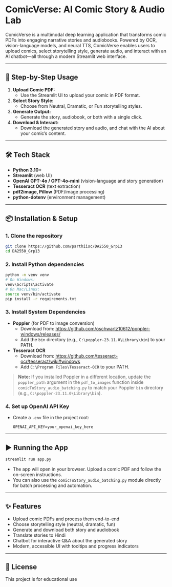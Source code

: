 # ComicVerse: AI Comic Story & Audio Lab

ComicVerse is a multimodal deep learning application that transforms comic PDFs into engaging narrative stories and audiobooks. Powered by OCR, vision-language models, and neural TTS, ComicVerse enables users to upload comics, select storytelling style, generate audio, and interact with an AI chatbot—all through a modern Streamlit web interface.

---

## 🚀 Step-by-Step Usage

1. **Upload Comic PDF:**
   - Use the Streamlit UI to upload your comic in PDF format.
2. **Select Story Style:**
   - Choose from Neutral, Dramatic, or Fun storytelling styles.
3. **Generate Output:**
   - Generate the story, audiobook, or both with a single click.
4. **Download & Interact:**
   - Download the generated story and audio, and chat with the AI about your comic’s content.

---

## 🛠️ Tech Stack
- **Python 3.10+**
- **Streamlit** (web UI)
- **OpenAI GPT-4o / GPT-4o-mini** (vision-language and story generation)
- **Tesseract OCR** (text extraction)
- **pdf2image, Pillow** (PDF/image processing)
- **python-dotenv** (environment management)

---

## 📦 Installation & Setup

### 1. Clone the repository
```bash
git clone https://github.com/parthiisc/DA2550_Grp13
cd DA2550_Grp13
```

### 2. Install Python dependencies
```bash
python -m venv venv
# On Windows:
venv\Scripts\activate
# On Mac/Linux:
source venv/bin/activate
pip install -r requirements.txt
```

### 3. Install System Dependencies
- **Poppler** (for PDF to image conversion)
    - Download from: https://github.com/oschwartz10612/poppler-windows/releases/
    - Add the `bin` directory (e.g., `C:\poppler-23.11.0\Library\bin`) to your PATH.
- **Tesseract OCR**
    - Download from: https://github.com/tesseract-ocr/tesseract/wiki#windows
    - Add `C:\Program Files\Tesseract-OCR` to your PATH.

> **Note:** If you installed Poppler in a different location, update the `poppler_path` argument in the `pdf_to_images` function inside `comicToStory_audio_batching.py` to match your Poppler `bin` directory (e.g., `C:\poppler-23.11.0\Library\bin`).

### 4. Set up OpenAI API Key
- Create a `.env` file in the project root:
  ```
  OPENAI_API_KEY=your_openai_key_here
  ```

---

## ▶️ Running the App

```bash
streamlit run app.py
```

- The app will open in your browser. Upload a comic PDF and follow the on-screen instructions.
- You can also use the `comicToStory_audio_batching.py` module directly for batch processing and automation.

---

## ✨ Features
- Upload comic PDFs and process them end-to-end
- Choose storytelling style (neutral, dramatic, fun)
- Generate and download both story and audiobook
- Translate stories to Hindi
- Chatbot for interactive Q&A about the generated story
- Modern, accessible UI with tooltips and progress indicators

---

## 📄 License
This project is for educational use



